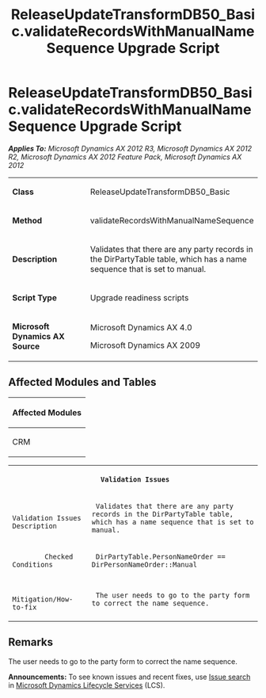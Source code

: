 ﻿---
title: ReleaseUpdateTransformDB50_Basic.validateRecordsWithManualNameSequence Upgrade Script
TOCTitle: ReleaseUpdateTransformDB50_Basic.validateRecordsWithManualNameSequence Upgrade Script
ms:assetid: 41471aef-3572-0565-4dcf-df895f6d24c6
ms:mtpsurl: https://msdn.microsoft.com/en-us/library/JJ718825(v=AX.60)
ms:contentKeyID: 49707868
ms.date: 05/18/2015
mtps_version: v=AX.60
---

# ReleaseUpdateTransformDB50\_Basic.validateRecordsWithManualNameSequence Upgrade Script 


_**Applies To:** Microsoft Dynamics AX 2012 R3, Microsoft Dynamics AX 2012 R2, Microsoft Dynamics AX 2012 Feature Pack, Microsoft Dynamics AX 2012_

<table>
<colgroup>
<col style="width: 50%" />
<col style="width: 50%" />
</colgroup>
<tbody>
<tr class="odd">
<td><p><strong>Class</strong></p></td>
<td><p>ReleaseUpdateTransformDB50_Basic</p></td>
</tr>
<tr class="even">
<td><p><strong>Method</strong></p></td>
<td><p>validateRecordsWithManualNameSequence</p></td>
</tr>
<tr class="odd">
<td><p><strong>Description</strong></p></td>
<td><p>Validates that there are any party records in the DirPartyTable table, which has a name sequence that is set to manual.</p></td>
</tr>
<tr class="even">
<td><p><strong>Script Type</strong></p></td>
<td><p>Upgrade readiness scripts</p></td>
</tr>
<tr class="odd">
<td><p><strong>Microsoft Dynamics AX Source</strong></p></td>
<td><p>Microsoft Dynamics AX 4.0</p>
<p>Microsoft Dynamics AX 2009</p></td>
</tr>
</tbody>
</table>


## Affected Modules and Tables

<table>
<colgroup>
<col style="width: 100%" />
</colgroup>
<thead>
<tr class="header">
<th><p>Affected Modules</p></th>
</tr>
</thead>
<tbody>
<tr class="odd">
<td><p>CRM</p></td>
</tr>
</tbody>
</table>


<table xmlns="http://www.w3.org/1999/xhtml">
              <tr><th colspan="2">
		
   <p>
   
	 Validation Issues
  </p>
  </th></tr>
              <tr><td>
		
   <p>
   
	 
            Validation Issues Description
          
  </p>
  </td><td>
		
   <p>
   
	 Validates that there are any party records in the DirPartyTable table, which has a name sequence that is set to manual.
  </p>
  </td></tr>
              <tr><td>
		
   <p>
   
	 
            Checked Conditions
          
  </p>
  </td><td>
		
   <p>
   
	 DirPartyTable.PersonNameOrder == DirPersonNameOrder::Manual
  </p>
  </td></tr>
              <tr><td>
		
   <p>
   
	 
            Mitigation/How-to-fix
          
  </p>
  </td><td>
		
   <p>
   
	 The user needs to go to the party form to correct the name sequence.
  </p>
  </td></tr>
            </table>


## Remarks

The user needs to go to the party form to correct the name sequence.

  
**Announcements:** To see known issues and recent fixes, use [Issue search](http://go.microsoft.com/fwlink/?linkid=389258) in [Microsoft Dynamics Lifecycle Services](http://go.microsoft.com/fwlink/?linkid=306505) (LCS).

